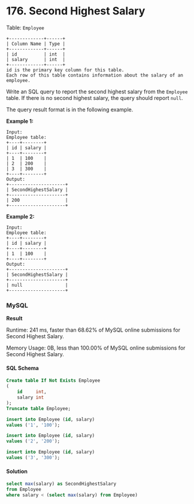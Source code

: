 # 176. Second Highest Salary

Table: `Employee`

```
+-------------+------+
| Column Name | Type |
+-------------+------+
| id          | int  |
| salary      | int  |
+-------------+------+
id is the primary key column for this table.
Each row of this table contains information about the salary of an employee.
```

Write an SQL query to report the second highest salary from the `Employee` table. If there is no second highest salary, the query should report `null`.

The query result format is in the following example.

**Example 1:**

```
Input: 
Employee table:
+----+--------+
| id | salary |
+----+--------+
| 1  | 100    |
| 2  | 200    |
| 3  | 300    |
+----+--------+
Output: 
+---------------------+
| SecondHighestSalary |
+---------------------+
| 200                 |
+---------------------+
```

**Example 2:**

```
Input: 
Employee table:
+----+--------+
| id | salary |
+----+--------+
| 1  | 100    |
+----+--------+
Output: 
+---------------------+
| SecondHighestSalary |
+---------------------+
| null                |
+---------------------+
```

### MySQL

**Result**

Runtime: 241 ms, faster than 68.62% of MySQL online submissions for Second Highest Salary.

Memory Usage: 0B, less than 100.00% of MySQL online submissions for Second Highest Salary.

#### SQL Schema

```sql
Create table If Not Exists Employee
(
    id     int,
    salary int
);
Truncate table Employee;

insert into Employee (id, salary)
values ('1', '100');

insert into Employee (id, salary)
values ('2', '200');

insert into Employee (id, salary)
values ('3', '300');
```

#### Solution

```sql
select max(salary) as SecondHighestSalary
from Employee
where salary < (select max(salary) from Employee)
```
